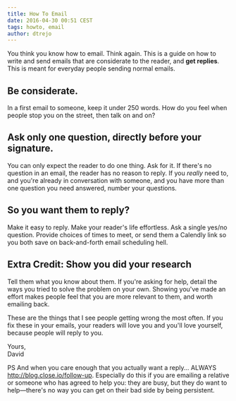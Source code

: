 ```yaml
---
title: How To Email
date: 2016-04-30 00:51 CEST
tags: howto, email
author: dtrejo
---
```


You think you know how to email. Think again. This is a guide on how to write and send emails that are considerate to the reader, and **get replies**. This is meant for everyday people sending normal emails.

## Be considerate.
In a first email to someone, keep it under 250 words. How do you feel when people stop you on the street, then talk on and on?

## Ask only one question, directly before your signature.
You can only expect the reader to do one thing. Ask for it. If there's no question in an email, the reader has no reason to reply. If you *really* need to, and you're already in conversation with someone, and you have more than one question you need answered, number your questions.

## So you want them to reply?
Make it easy to reply. Make your reader's life effortless. Ask a single yes/no question. Provide choices of times to meet, or send them a Calendly link so you both save on back-and-forth email scheduling hell.

## Extra Credit: Show you did your research
Tell them what you know about them. If you're asking for help, detail the ways you tried to solve the problem on your own. Showing you've made an effort makes people feel that you are more relevant to them, and worth emailing back.

These are the things that I see people getting wrong the most often. If you fix these in your emails, your readers will love you and you'll love yourself, because people will reply to you.

Yours,<br>
David

PS And when you care enough that you actually want a reply... ALWAYS <http://blog.close.io/follow-up>. Especially do this if you are emailing a relative or someone who has agreed to help you: they are busy, but they do want to help—there's no way you can get on their bad side by being persistent.
